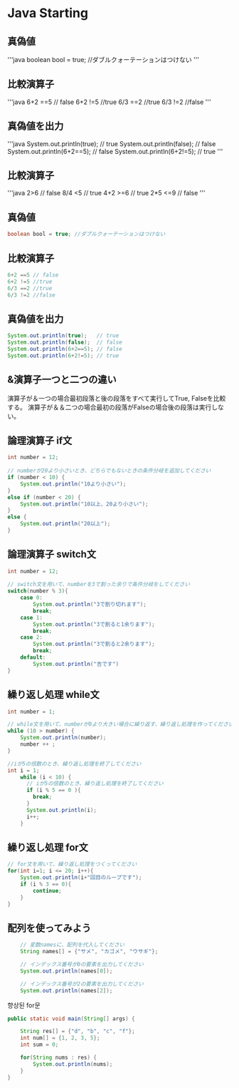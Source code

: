 Java Starting
============

真偽値
--------------
'''java
boolean bool = true; //ダブルクォーテーションはつけない
'''

比較演算子
---------------
'''java
6+2 ==5 // false
6+2 !=5 //true
6/3 ==2 //true
6/3 !=2 //false
'''

真偽値を出力
----------
'''java
System.out.println(true);   // true
System.out.println(false);  // false
System.out.println(6+2==5); // false
System.out.println(6+2!=5); // true
'''

比較演算子
---------
'''java
2>6     // false
8/4 <5  // true
4+2 >=6 // true
2*5 <=9 // false
'''


真偽値
--------------
```java
boolean bool = true; //ダブルクォーテーションはつけない
```

比較演算子
---------------
```java
6+2 ==5 // false
6+2 !=5 //true
6/3 ==2 //true
6/3 !=2 //false
```

真偽値を出力
----------
```java
System.out.println(true);   // true
System.out.println(false);  // false
System.out.println(6+2==5); // false
System.out.println(6+2!=5); // true
```


&演算子一つと二つの違い
----
演算子が＆一つの場合最初段落と後の段落をすべて実行してTrue, Falseを比較する。
演算子が＆＆二つの場合最初の段落がFalseの場合後の段落は実行しない。


論理演算子 if文
----
```java
int number = 12;
    
// numberが20より小さいとき、どちらでもないときの条件分岐を追加してください
if (number < 10) {
    System.out.println("10より小さい");
}
else if (number < 20) {
    System.out.println("10以上、20より小さい");
}
else {
    System.out.println("20以上");
}
```


論理演算子 switch文
----
```java
int number = 12;
    
// switch文を用いて、numberを3で割った余りで条件分岐をしてください
switch(number % 3){
    case 0:
        System.out.println("3で割り切れます");
        break;
    case 1:
        System.out.println("3で割ると1余ります");
        break;
    case 2:
        System.out.println("3で割ると2余ります");
        break;
    default:
        System.out.println("吉です")
}
```


繰り返し処理 while文
----
```java
int number = 1;

// while文を用いて、numberが0より大きい場合に繰り返す、繰り返し処理を作ってください
while (10 > number) {
    System.out.println(number);
    number ++ ;
}

//iが5の倍数のとき、繰り返し処理を終了してください
int i = 1;
    while (i < 10) {
      // iが5の倍数のとき、繰り返し処理を終了してください
      if (i % 5 == 0 ){
        break;
      }
      System.out.println(i);
      i++;
    }
```


繰り返し処理 for文
----
```java
// for文を用いて、繰り返し処理をつくってください
for(int i=1; i <= 20; i++){
    System.out.println(i+"回目のループです");
    if (i % 3 == 0){
        continue;
    }
}

```

配列を使ってみよう
----
```java
    // 変数namesに、配列を代入してください
    String names[] = {"サメ", "カゴメ", "ウサギ"};

    // インデックス番号が0の要素を出力してください
    System.out.println(names[0]);

    // インデックス番号が2の要素を出力してください
    System.out.println(names[2]);
```

향상된 for문
```java
public static void main(String[] args) {

    String res[] = {"d", "b", "c", "f"};
    int num[] = {1, 2, 3, 5};
    int sum = 0;

    for(String nums : res) {
        System.out.println(nums);
    }
}
```

